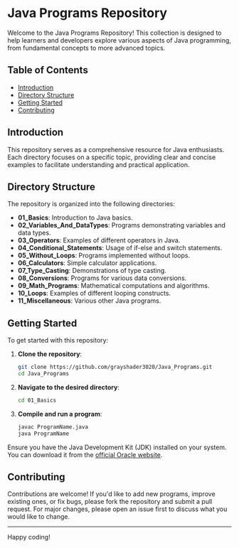 # Java Programs Repository

Welcome to the Java Programs Repository! This collection is designed to help learners and developers explore various aspects of Java programming, from fundamental concepts to more advanced topics.

## Table of Contents

- [Introduction](#introduction)
- [Directory Structure](#directory-structure)
- [Getting Started](#getting-started)
- [Contributing](#contributing)

## Introduction

This repository serves as a comprehensive resource for Java enthusiasts. Each directory focuses on a specific topic, providing clear and concise examples to facilitate understanding and practical application.

## Directory Structure

The repository is organized into the following directories:

- **01_Basics**: Introduction to Java basics.
- **02_Variables_And_DataTypes**: Programs demonstrating variables and data types.
- **03_Operators**: Examples of different operators in Java.
- **04_Conditional_Statements**: Usage of if-else and switch statements.
- **05_Without_Loops**: Programs implemented without loops.
- **06_Calculators**: Simple calculator applications.
- **07_Type_Casting**: Demonstrations of type casting.
- **08_Conversions**: Programs for various data conversions.
- **09_Math_Programs**: Mathematical computations and algorithms.
- **10_Loops**: Examples of different looping constructs.
- **11_Miscellaneous**: Various other Java programs.

## Getting Started

To get started with this repository:

1. **Clone the repository**:
   ```bash
   git clone https://github.com/grayshader3020/Java_Programs.git
   cd Java_Programs
   ```

2. **Navigate to the desired directory**:
   ```bash
   cd 01_Basics
   ```

3. **Compile and run a program**:
   ```bash
   javac ProgramName.java
   java ProgramName
   ```

Ensure you have the Java Development Kit (JDK) installed on your system. You can download it from the [official Oracle website](https://www.oracle.com/java/technologies/javase-downloads.html).

## Contributing

Contributions are welcome! If you'd like to add new programs, improve existing ones, or fix bugs, please fork the repository and submit a pull request. For major changes, please open an issue first to discuss what you would like to change.


---

Happy coding! 
